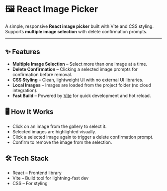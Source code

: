 # 🖼️ React Image Picker

A simple, responsive **React image picker** built with Vite and CSS styling.  
Supports **multiple image selection** with delete confirmation prompts.

---

## ✨ Features

- **Multiple Image Selection** – Select more than one image at a time.
- **Delete Confirmation** – Clicking a selected image prompts for confirmation before removal.
- **CSS Styling** – Clean, lightweight UI with no external UI libraries.
- **Local Images** – Images are loaded from the project folder (no cloud integration).
- **Fast Build** – Powered by [Vite](https://vitejs.dev/) for quick development and hot reload.


## 🖥️ How It Works

- Click on an image from the gallery to select it.
- Selected images are highlighted visually.
- Click a selected image again to trigger a delete confirmation prompt.
- Confirm to remove the image from the selection.

## 🛠️ Tech Stack
- React – Frontend library
- Vite – Build tool for lightning-fast dev
- CSS – For styling

